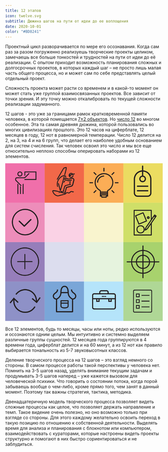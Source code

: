 ```yaml
---
title: 12 этапов
icon: twelve.svg
subtitle: Дюжина шагов на пути от идеи до ее воплощения
date: 2020-10-01
color: "#BD8241"
---
```


Проектный цикл разворачивается по мере его осознавания. Когда сам раз за разом погруженно реализуешь творческие проекты целиком, замечаешь все больше тонкостей и трудностей на пути от идеи до её реализации. С опытом приходит возможность планирования сложных и долгосрочных проектов, в которых каждый шаг – не просто лишь малая часть общего процесса, но и может сам по себе представлять целый отдельный проект.

Сложность проекта может расти со временем и в какой-то момент он может стать уже группой взаимосвязанных проектов. Все зависит от точки зрения. И эту точку можно откалибровать по текущей сложности реализации задуманного.

12 шагов - это уже за границами рамок кратковременной памяти человека, в которой помещается [7±2 объектов](https://ru.wikipedia.org/wiki/Магическое_число_семь_плюс-минус_два). Но [число 12](<https://ru.wikipedia.org/wiki/12_(число)>) во многом особенное. Эта та самая древняя дюжина, которой пользовались во многих цивилизациях прошлого. Это 12 часов на циферблате, 12 месяцев в году, 12 нот в равномерной темперации. Число 12 делится на 2, на 3, на 4 и на 6 групп, что делает его наиболее удобным основанием для систем счисления. Так человек освоил это число и мы все еще относительно неплохо способны оперировать наборами из 12 элементов.

![](./square.svg)

Все 12 элементов, будь то месяцы, часы или ноты, редко используются и осознаются одним целым. Мы интуитивно и системно выделяем различные группы сущностей. 12 месяцев года группируются в 4 времени года, циферблат делится и на 60 минут, а из 12 нот как правило выбирается тональность из 5-7 звуковысотных классов.

Деление творческого процесса на 12 шагов – это взгляд немного со стороны. В самом процессе работы такой перспективы у человека нет. Помнить на 3-5 шагов назад, уделять внимание текущим задачам и продумывать 3-5 шагов наперед – уже кажется вызовом для человеческой психики. Что говорить о состоянии потока, когда порой забываешь вообще о чем-либо, кроме прямо того, чем занят в данный момент. Поэтому так важны стратегия, тактика, методика.

Двенадцатеричную модель творческого процесса позволяет видеть сложные процессы как целое, что позволяет держать направление и темп. Такое видение очень полезно, но оно возможно только при взгляде со стороны. Для этого каждому желательно освоить переход в такую позицию по отношению к собственной деятельности. Выделять время для анализа и планирования с блокнотом или компьютером, взаимодействовать с кураторами, которые настроены видеть проекты структурно и помогают в них быстро сориентироваться и не заблудиться.

